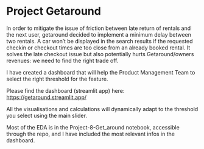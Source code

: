 # Project Getaround

In order to mitigate the issue of friction between late return of rentals and the next user, getaround decided to implement a minimum delay between two rentals. A car won’t be displayed in the search results if the requested checkin or checkout times are too close from an already booked rental. It solves the late checkout issue but also potentially hurts Getaround/owners revenues: we need to find the right trade off.

I have created a dashboard that will help the Product Management Team to select the right threshold for the feature.

Please find the dashboard (streamlit app) here: https://getaround.streamlit.app/

All the visualisations and calculations will dynamically adapt to the threshold you select using the main slider.

Most of the EDA is in the Project-8-Get_around notebook, accessible through the repo, and I have included the most relevant infos in the dashboard.
